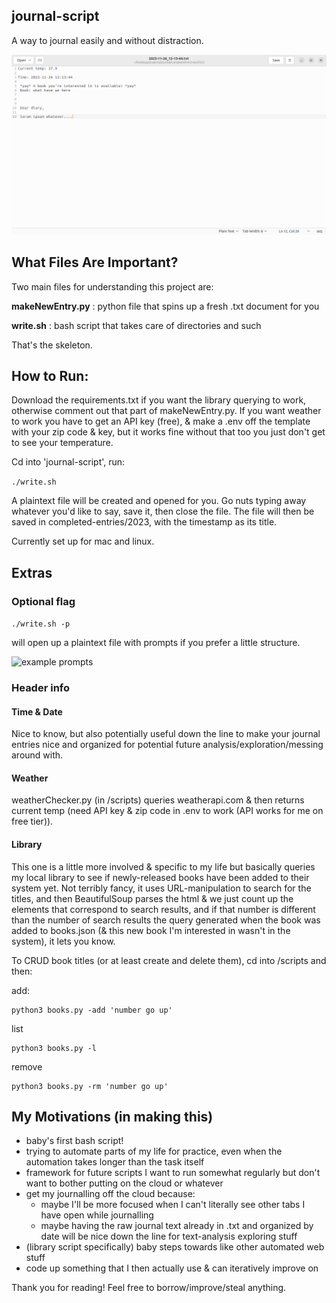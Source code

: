 ## journal-script

A way to journal easily and without distraction. 


<img src="img/ex_blank.png" alt="example blank" width="700">



## What Files Are Important? 

Two main files for understanding this project are: 

**makeNewEntry.py** : python file that spins up a fresh .txt document for you 

**write.sh** : bash script that takes care of directories and such

That's the skeleton.

## How to Run:

Download the requirements.txt if you want the library querying to work, otherwise comment out that part of makeNewEntry.py. If you want weather to work you have to get an API key (free), & make a .env off the template with your zip code & key, but it works fine without that too you just don't get to see your temperature.

Cd into 'journal-script', run:

```./write.sh```

A plaintext file will be created and opened for you. Go nuts typing away whatever you'd like to say, save it, then close the file. The file will then be saved in completed-entries/2023, with the timestamp as its title. 

Currently set up for mac and linux. 

## Extras

### Optional flag


```./write.sh -p```

will open up a plaintext file with prompts if you prefer a little structure.

<img src="img/ex_prompts.png" alt="example prompts" width="700">

### Header info

#### Time & Date
Nice to know, but also potentially useful down the line to make your journal entries nice and organized for potential future analysis/exploration/messing around with. 

#### Weather 
weatherChecker.py (in /scripts) queries weatherapi.com & then returns current temp (need API key & zip code in .env to work (API works for me on free tier)).

#### Library
This one is a little more involved & specific to my life but basically queries my local library to see if newly-released books have been added to their system yet. Not terribly fancy, it uses URL-manipulation to search for the titles, and then BeautifulSoup parses the html & we just count up the elements that correspond to search results, and if that number is different than the number of search results the query generated when the book was added to books.json (& this new book I'm interested in wasn't in the system), it lets you know. 

To CRUD book titles (or at least create and delete them), cd into /scripts and then:

add:
```
python3 books.py -add 'number go up'
``` 
list
```
python3 books.py -l
``` 
remove
```
python3 books.py -rm 'number go up'
``` 
## My Motivations (in making this)

- baby's first bash script!
- trying to automate parts of my life for practice, even when the automation takes longer than the task itself
- framework for future scripts I want to run somewhat regularly but don't want to bother putting on the cloud or whatever
- get my journalling off the cloud because:
    - maybe I'll be more focused when I can't literally see other tabs I have open while journalling
    - maybe having the raw journal text already in .txt and organized by date will be nice down the line for text-analysis exploring stuff
- (library script specifically) baby steps towards like other automated web stuff
- code up something that I then actually use & can iteratively improve on

Thank you for reading! Feel free to borrow/improve/steal anything. 
